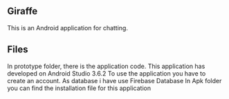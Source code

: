 ## Giraffe
This is an Android  application for chatting.
## Files
In prototype folder, there is the application code. This application has developed on Android Studio 3.6.2
To use the application you have to create an account.
As database i have use Firebase Database
In Apk folder you can find the installation file for this application
